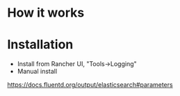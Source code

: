 # How it works

# Installation
- Install from Rancher UI, "Tools->Logging"  
- Manual install

https://docs.fluentd.org/output/elasticsearch#parameters